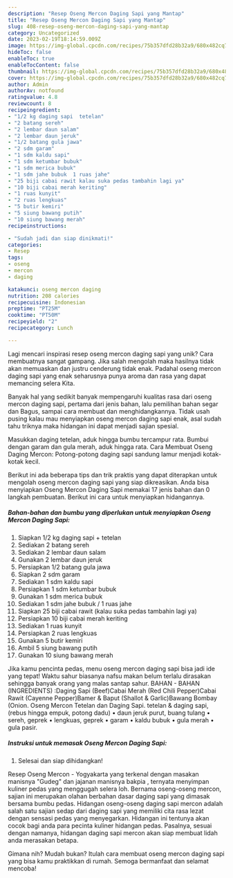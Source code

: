 ```yaml
---
description: "Resep Oseng Mercon Daging Sapi yang Mantap"
title: "Resep Oseng Mercon Daging Sapi yang Mantap"
slug: 408-resep-oseng-mercon-daging-sapi-yang-mantap
category: Uncategorized
date: 2023-02-19T18:14:59.009Z
image: https://img-global.cpcdn.com/recipes/75b357dfd28b32a9/680x482cq70/oseng-mercon-daging-sapi-foto-resep-utama.jpg
hideToc: false
enableToc: true
enableTocContent: false
thumbnail: https://img-global.cpcdn.com/recipes/75b357dfd28b32a9/680x482cq70/oseng-mercon-daging-sapi-foto-resep-utama.jpg
cover: https://img-global.cpcdn.com/recipes/75b357dfd28b32a9/680x482cq70/oseng-mercon-daging-sapi-foto-resep-utama.jpg
author: Admin
authorAv: notfound
ratingvalue: 4.8
reviewcount: 8
recipeingredient:
- "1/2 kg daging sapi  tetelan"
- "2 batang sereh"
- "2 lembar daun salam"
- "2 lembar daun jeruk"
- "1/2 batang gula jawa"
- "2 sdm garam"
- "1 sdm kaldu sapi"
- "1 sdm ketumbar bubuk"
- "1 sdm merica bubuk"
- "1 sdm jahe bubuk  1 ruas jahe"
- "25 biji cabai rawit kalau suka pedas tambahin lagi ya"
- "10 biji cabai merah keriting"
- "1 ruas kunyit"
- "2 ruas lengkuas"
- "5 butir kemiri"
- "5 siung bawang putih"
- "10 siung bawang merah"
recipeinstructions:

- "Sudah jadi dan siap dinikmati!"
categories:
- Resep
tags:
- oseng
- mercon
- daging

katakunci: oseng mercon daging 
nutrition: 208 calories
recipecuisine: Indonesian
preptime: "PT25M"
cooktime: "PT50M"
recipeyield: "2"
recipecategory: Lunch

---
```





Lagi mencari inspirasi resep oseng mercon daging sapi yang unik? Cara membuatnya sangat gampang. Jika salah mengolah maka hasilnya tidak akan memuaskan dan justru cenderung tidak enak. Padahal oseng mercon daging sapi yang enak seharusnya punya aroma dan rasa yang dapat memancing selera Kita.





Banyak hal yang sedikit banyak mempengaruhi kualitas rasa dari oseng mercon daging sapi, pertama dari jenis bahan, lalu pemilihan bahan segar dan Bagus, sampai cara membuat dan menghidangkannya. Tidak usah pusing kalau mau menyiapkan oseng mercon daging sapi enak,      asal sudah tahu triknya maka hidangan ini dapat menjadi sajian spesial.














Masukkan daging tetelan, aduk hingga bumbu tercampur rata. Bumbui dengan garam dan gula merah, aduk hingga rata. Cara Membuat Oseng Daging Mercon: Potong-potong daging sapi sandung lamur menjadi kotak-kotak kecil.






Berikut ini ada beberapa tips dan trik praktis yang dapat diterapkan untuk mengolah oseng mercon daging sapi yang siap dikreasikan. Anda bisa menyiapkan Oseng Mercon Daging Sapi memakai 17 jenis bahan dan 0 langkah pembuatan. Berikut ini cara untuk menyiapkan hidangannya.

<!--inarticleads1-->

##### Bahan-bahan dan bumbu yang diperlukan untuk menyiapkan Oseng Mercon Daging Sapi:

1. Siapkan 1/2 kg daging sapi + tetelan
1. Sediakan 2 batang sereh
1. Sediakan 2 lembar daun salam
1. Gunakan 2 lembar daun jeruk
1. Persiapkan 1/2 batang gula jawa
1. Siapkan 2 sdm garam
1. Sediakan 1 sdm kaldu sapi
1. Persiapkan 1 sdm ketumbar bubuk
1. Gunakan 1 sdm merica bubuk
1. Sediakan 1 sdm jahe bubuk / 1 ruas jahe
1. Siapkan 25 biji cabai rawit (kalau suka pedas tambahin lagi ya)
1. Persiapkan 10 biji cabai merah keriting
1. Sediakan 1 ruas kunyit
1. Persiapkan 2 ruas lengkuas
1. Gunakan 5 butir kemiri
1. Ambil 5 siung bawang putih
1. Gunakan 10 siung bawang merah


Jika kamu pencinta pedas, menu oseng mercon daging sapi bisa jadi ide yang tepat! Waktu sahur biasanya nafsu makan belum terlalu dirasakan sehingga banyak orang yang malas santap sahur. BAHAN - BAHAN (INGREDIENTS) :Daging Sapi (Beef)Cabai Merah (Red Chili Pepper)Cabai Rawit (Cayenne Pepper)Bamer &amp; Baput (Shallot &amp; Garlic)Bawang Bombay (Onion. Oseng Mercon Tetelan dan Daging Sapi. tetelan &amp; daging sapi, (rebus hingga empuk, potong dadu) • daun jeruk purut, buang tulang • sereh, geprek • lengkuas, geprek • garam • kaldu bubuk • gula merah • gula pasir. 

<!--inarticleads2-->

##### Instruksi untuk memasak Oseng Mercon Daging Sapi:


1. Selesai dan siap dihidangkan!

Resep Oseng Mercon - Yogyakarta yang terkenal dengan masakan manisnya &#34;Gudeg&#34; dan jajanan manisnya bakpia , ternyata menyimpan kuliner pedas yang menggugah selera loh. Bernama oseng-oseng mercon, sajian ini merupakan olahan berbahan dasar daging sapi yang dimasak bersama bumbu pedas. Hidangan oseng-oseng daging sapi mercon adalah salah satu sajian sedap dari daging sapi yang memiliki cita rasa lezat dengan sensasi pedas yang menyegarkan. Hidangan ini tentunya akan cocok bagi anda para pecinta kuliner hidangan pedas. Pasalnya, sesuai dengan namanya, hidangan daging sapi mercon akan siap membuat lidah anda merasakan betapa. 

Gimana nih? Mudah bukan? Itulah cara membuat oseng mercon daging sapi yang bisa kamu praktikkan di rumah. Semoga bermanfaat dan selamat mencoba!
